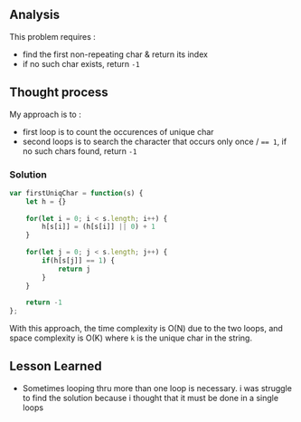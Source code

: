 ## Analysis

This problem requires :
- find the first non-repeating char & return its index
- if no such char exists, return `-1`

## Thought process

My approach is to :
- first loop is to count the occurences of unique char
- second loops is to search the character that occurs only once / `== 1`, if no such chars found, return `-1`

### Solution

```js
var firstUniqChar = function(s) {
    let h = {}
    
    for(let i = 0; i < s.length; i++) {
        h[s[i]] = (h[s[i]] || 0) + 1
    }
    
    for(let j = 0; j < s.length; j++) {
        if(h[s[j]] == 1) {
            return j
        }
    }
 
    return -1
};
```

With this approach, the time complexity is O(N) due to the two loops, and space complexity is O(K) where `k` is the unique char in the string.

## Lesson Learned
- Sometimes looping thru more than one loop is necessary. i was struggle to find the solution because i thought that it must be done in a single loops